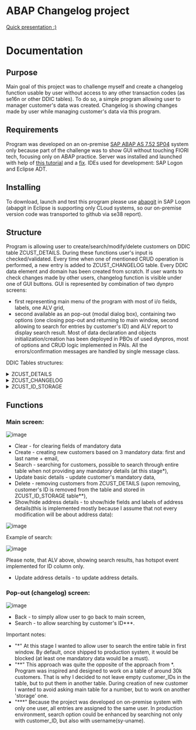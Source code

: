 # ABAP Changelog project
[Quick presentation :)](https://youtu.be/z3L1WhiMtHA)

# Documentation
## Purpose
Main goal of this project was to challenge myself and create a changelog function usable by user without access to any other transaction codes (as se16n or other DDIC tables).
To do so, a simple program allowing user to manager customer's data was created. Changelog is showing changes made by user while managing customer's data via this program.


## Requirements
Program was developed on an on-premise [SAP ABAP AS 7.52 SP04](https://developers.sap.com/trials-downloads.html?search=7.52) system only because part of the challenge was to show GUI without touching FIORI tech, focusing only on ABAP practice. Server was installed and launched with help of [this tutorial](https://abapacademy.com/blog/how-to-install-free-sap-system/) and a [fix](https://community.sap.com/t5/technology-blogs-by-members/adjusting-installer-script-for-sap-netweaver-dev-edition-for-distros-with/ba-p/13492318).
IDEs used for development: SAP Logon and Eclipse ADT. 


## Installing
To download, launch and test this program please use [abapgit](https://docs.abapgit.org/) in SAP Logon (abapgit in Eclipse is supporting only CLoud systems, so our on-premise version code was transported to github via se38 report). 


## Structure
Program is allowing user to create/search/modify/delete customers on DDIC table ZCUST_DETAILS. During these functions user's input is checked/validated.
Every time when one of mentioned CRUD operation is performed, a new entry is added to ZCUST_CHANGELOG table. Every DDIC data element and domain has been created from scratch.
If user wants to check changes made by other users, changelog function is visible under one of GUI buttons. 
GUI is represented by combination of two dynpro screens:
- first representing main menu of the program with most of i/o fields, labels, one ALV grid,
- second available as an pop-out (modal dialog box), containing two options (one closing pop-out and returning to main window, second allowing to search for entries by customer's ID) and ALV report to display search result.
Most of data declaration and objects initialization/creation has been deployed in PBOs of used dynpros, most of options and CRUD logic implemented in PAIs.
All the errors/confirmation messages are handled by single message class.

DDIC Tables structures:
<details>
<summary>ZCUST_DETAILS</summary>
  
| Table | Field | Key | Data Element | Domain | Data type | Lenght |
| --- | --- | --- | --- | --- | --- | --- |
| ZCUST_DETAILS | Client | X | MANDT | MANDT | CLNT | 3 |
|  | Cust_id | X | ZCID | ZCID_D | NUMC | 10 |
|  | Cust_fname |  | ZCNAME | ZCNAME_D | CHAR | 20 |
|  | Cust_lname |  | ZCNAME | ZCNAME_D | CHAR | 20 |
|  | Cust_gender |  | ZCGENDER | ZCGENDER_D | CHAR | 1 |
|  | Cust_email |  | ZCEMAIL | ZCEMAIL_D | CHAR | 40 |
|  | Cust_phone |  | ZCPHONE | ZCPHONE_D | NUMC | 12 |
|  | Cust_postal_code |  | ZCPOSTALCODE | ZCPOSTALCODE | CHAR | 10 |
|  | Cust_street |  | ZCSTREET | ZCSTREET_D | CHAR | 50 |
|  | Cust_home_number |  | ZCHNUMBER | ZCHNUM_D | CHAR | 10 |
|  | Cust_aprtm_number |  | ZCANUMBER | ZCANUMBER_D | CHAR | 10 |
|  | Cust_city |  | ZCCITY | ZDOM_CITY | CHAR | 20 |

</details>

<details>
<summary>ZCUST_CHANGELOG</summary>

| Table | Field | Key | Data Element | Domain | Data type | Lenght |
| --- | --- | --- | --- | --- | --- | --- |
| ZCUST_CHANGELOG | Client | X | MANDT | MANDT | CLNT | 3 |
|  | Cur_user | X | ZCSYUNAME | ZDOM_SYUNAME | CHAR | 20 |
|  | Cur_date | X | ZCDATE | ZDOM_DATE | DATS | 8 |
|  | Cur_time | X | ZCTIME | ZDOM_TIME | TIMS | 6 |
|  | Customer_id | X | ZCID | ZCID_D | NUMC | 10 |
|  | Field_name | X | ZCFIELDNAME | ZDOM_FIELDNAME | CHAR | 20 |
|  | Value_before |  | ZCVALUEMOD | ZDOM_VALUEMOD | CHAR | 50 |
|  | Value_after |  | ZCVALUEMOD | ZDOM_VALUEMOD | CHAR | 50 |
|  | Operation_type |  | ZCOPERNAME | ZDOM_OPERTIME | CHAR | 50 |

</details>

<details>
<summary>ZCUST_ID_STORAGE</summary>

| Table | Field | Key | Data Element | Domain | Data type | Lenght |
| --- | --- | --- | --- | --- | --- | --- |
| ZCUST_ID_STORAGE | Client | X | MANDT | MANDT | CLNT | 3 |
|  | Customer_id | X | ZCID | ZCID_D | NUMC | 10 |

</details>























## Functions
### Main screen:
![image](https://github.com/user-attachments/assets/afe79224-f11d-4b24-8946-8b57889ffc67)

- Clear - for clearing fields of mandatory data
- Create - creating new customers based on 3 mandatory data: first and last name + email,
- Search - searching for customers, possible to search through entire table when not providing any mandatory details (at this stage*),
- Update basic details - update customer's mandatory data,
- Delete - removing customers from ZCUST_DETAILS (upon removing, customer's ID is removed from the table and stored in ZCUST_ID_STORAGE table**),
- Show/hide address details - to show/hide fields and labels of address details(this is implemented mostly because I assume that not every modification will be about address data):

![image](https://github.com/user-attachments/assets/d27d466a-cc47-450a-a866-e83334024cb8)

Example of search:

![image](https://github.com/user-attachments/assets/4b35e064-2e7d-4ea0-a2fb-9e364ea87a97)


Please note, that ALV above, showing search results, has hotspot event implemented for ID column only.

- Update address details - to update address details.
### Pop-out (changelog) screen:
![image](https://github.com/user-attachments/assets/0c939758-6b39-4aef-ab26-b1734abd4ac0)


- Back - to simply allow user to go back to main screen,
- Search - to allow searching by customer's ID***.

Important notes:
- "*" At this stage I wanted to allow user to search the entire table in first window. By default, once shipped to production system, it would be blocked (at least one mandatory data would be a must).
- "**" This approach was quite the opposite of the approach from *. Program was inspired and designed to work on a table of around 30k customers. That is why I decided to not leave empty customer_IDs in the table, but to put them in another table. During creation of new customer I wanted to avoid asking main table for a number, but to work on another 'storage' one.
- "***" Because the project was developed on on-premise system with only one user, all entries are assigned to the same user. In production environment, search option could be enhanced by searching not only with customer_ID, but also with username(sy-uname).









